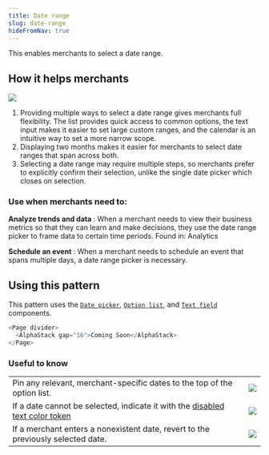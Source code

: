 ```yaml
---
title: Date range
slug: date-range
hideFromNav: true
---
```


This enables merchants to select a date range.

<div as="HowItHelps">

## How it helps merchants

![](/images/patterns/date-range-cover-image.png)

1. Providing multiple ways to select a date range gives merchants full flexibility. The list provides quick access to common options, the text input makes it easier to set large custom ranges, and the calendar is an intuitive way to set a more narrow scope.
2. Displaying two months makes it easier for merchants to select date ranges that span across both.
3. Selecting a date range may require multiple steps, so merchants prefer to explicitly confirm their selection, unlike the single date picker which closes on selection.

<div as="DefinitionTable">

### Use when merchants need to:

**Analyze trends and data**
: When a merchant needs to view their business metrics so that they can learn and make decisions, they use the date range picker to frame data to certain time periods. Found in: Analytics

**Schedule an event**
: When a merchant needs to schedule an event that spans multiple days, a date range picker is necessary.

</div>
</div>
<div as="Usage">

## Using this pattern

This pattern uses the [`Date picker`](/components/date-picker), [`Option list`](/components/option-list), and [`Text field`](/components/text-field) components.

```javascript {"type":"livePreview"}
<Page divider>
  <AlphaStack gap="16">Coming Soon</AlphaStack>
</Page>
```

</div>
<div as="UsefulToKnow">

### Useful to know

|                                                                                                |                                              |
| ---------------------------------------------------------------------------------------------- | -------------------------------------------- |
| Pin any relevant, merchant-specific dates to the top of the option list.                       | ![](/images/patterns/date-range-usage-1.png) |
| If a date cannot be selected, indicate it with the [disabled text color token](/tokens/colors) | ![](/images/patterns/date-range-usage-2.png) |
| If a merchant enters a nonexistent date, revert to the previously selected date.               | ![](/images/patterns/date-range-usage-3.png) |

</div>
